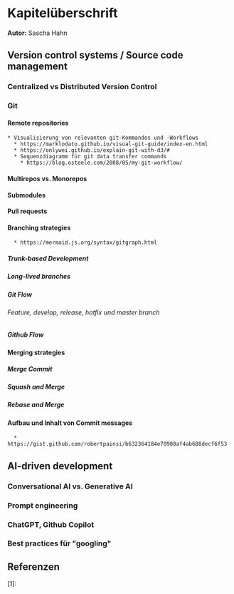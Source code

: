 # Kapitelüberschrift

**Autor:** Sascha Hahn

## Version control systems / Source code management
 ### Centralized vs Distributed Version Control
 ### Git
  #### Remote repositories
    * Visualisierung von relevanten git-Kommandos und -Workflows
      * https://marklodato.github.io/visual-git-guide/index-en.html
      * https://onlywei.github.io/explain-git-with-d3/#
      * Sequenzdiagramm für git data transfer commands
        * https://blog.osteele.com/2008/05/my-git-workflow/
  #### Multirepos vs. Monorepos
  #### Submodules
  #### Pull requests
  #### Branching strategies
      * https://mermaid.js.org/syntax/gitgraph.html
   ##### Trunk-based Development
   ##### Long-lived branches
   ##### Git Flow
   ###### Feature, develop, release, hotfix und master branch
   ##### Github Flow
   #### Merging strategies
   ##### Merge Commit
   ##### Squash and Merge
   ##### Rebase and Merge
   #### Aufbau und Inhalt von Commit messages
      * https://gist.github.com/robertpainsi/b632364184e70900af4ab688decf6f53
## AI-driven development
 ### Conversational AI vs. Generative AI
 ### Prompt engineering
 ### ChatGPT, Github Copilot
 ### Best practices für "googling"

## Referenzen

[1]: 
